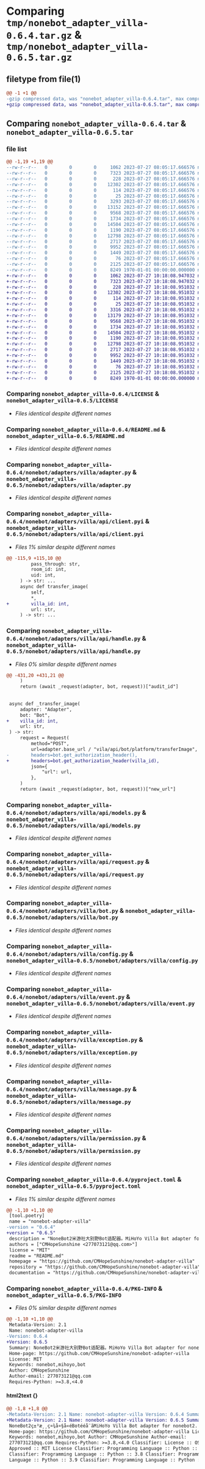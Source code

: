 # Comparing `tmp/nonebot_adapter_villa-0.6.4.tar.gz` & `tmp/nonebot_adapter_villa-0.6.5.tar.gz`

## filetype from file(1)

```diff
@@ -1 +1 @@
-gzip compressed data, was "nonebot_adapter_villa-0.6.4.tar", max compression
+gzip compressed data, was "nonebot_adapter_villa-0.6.5.tar", max compression
```

## Comparing `nonebot_adapter_villa-0.6.4.tar` & `nonebot_adapter_villa-0.6.5.tar`

### file list

```diff
@@ -1,19 +1,19 @@
--rw-r--r--   0        0        0     1062 2023-07-27 08:05:17.666576 nonebot_adapter_villa-0.6.4/LICENSE
--rw-r--r--   0        0        0     7323 2023-07-27 08:05:17.666576 nonebot_adapter_villa-0.6.4/README.md
--rw-r--r--   0        0        0      228 2023-07-27 08:05:17.666576 nonebot_adapter_villa-0.6.4/nonebot/adapters/villa/__init__.py
--rw-r--r--   0        0        0    12302 2023-07-27 08:05:17.666576 nonebot_adapter_villa-0.6.4/nonebot/adapters/villa/adapter.py
--rw-r--r--   0        0        0      114 2023-07-27 08:05:17.666576 nonebot_adapter_villa-0.6.4/nonebot/adapters/villa/api/__init__.py
--rw-r--r--   0        0        0       25 2023-07-27 08:05:17.666576 nonebot_adapter_villa-0.6.4/nonebot/adapters/villa/api/client.py
--rw-r--r--   0        0        0     3293 2023-07-27 08:05:17.666576 nonebot_adapter_villa-0.6.4/nonebot/adapters/villa/api/client.pyi
--rw-r--r--   0        0        0    13152 2023-07-27 08:05:17.666576 nonebot_adapter_villa-0.6.4/nonebot/adapters/villa/api/handle.py
--rw-r--r--   0        0        0     9568 2023-07-27 08:05:17.666576 nonebot_adapter_villa-0.6.4/nonebot/adapters/villa/api/models.py
--rw-r--r--   0        0        0     1734 2023-07-27 08:05:17.666576 nonebot_adapter_villa-0.6.4/nonebot/adapters/villa/api/request.py
--rw-r--r--   0        0        0    14504 2023-07-27 08:05:17.666576 nonebot_adapter_villa-0.6.4/nonebot/adapters/villa/bot.py
--rw-r--r--   0        0        0     1190 2023-07-27 08:05:17.666576 nonebot_adapter_villa-0.6.4/nonebot/adapters/villa/config.py
--rw-r--r--   0        0        0    12798 2023-07-27 08:05:17.666576 nonebot_adapter_villa-0.6.4/nonebot/adapters/villa/event.py
--rw-r--r--   0        0        0     2717 2023-07-27 08:05:17.666576 nonebot_adapter_villa-0.6.4/nonebot/adapters/villa/exception.py
--rw-r--r--   0        0        0     9952 2023-07-27 08:05:17.666576 nonebot_adapter_villa-0.6.4/nonebot/adapters/villa/message.py
--rw-r--r--   0        0        0     1449 2023-07-27 08:05:17.666576 nonebot_adapter_villa-0.6.4/nonebot/adapters/villa/permission.py
--rw-r--r--   0        0        0       76 2023-07-27 08:05:17.666576 nonebot_adapter_villa-0.6.4/nonebot/adapters/villa/utils.py
--rw-r--r--   0        0        0     2125 2023-07-27 08:05:17.666576 nonebot_adapter_villa-0.6.4/pyproject.toml
--rw-r--r--   0        0        0     8249 1970-01-01 00:00:00.000000 nonebot_adapter_villa-0.6.4/PKG-INFO
+-rw-r--r--   0        0        0     1062 2023-07-27 10:18:08.947032 nonebot_adapter_villa-0.6.5/LICENSE
+-rw-r--r--   0        0        0     7323 2023-07-27 10:18:08.947032 nonebot_adapter_villa-0.6.5/README.md
+-rw-r--r--   0        0        0      228 2023-07-27 10:18:08.951032 nonebot_adapter_villa-0.6.5/nonebot/adapters/villa/__init__.py
+-rw-r--r--   0        0        0    12302 2023-07-27 10:18:08.951032 nonebot_adapter_villa-0.6.5/nonebot/adapters/villa/adapter.py
+-rw-r--r--   0        0        0      114 2023-07-27 10:18:08.951032 nonebot_adapter_villa-0.6.5/nonebot/adapters/villa/api/__init__.py
+-rw-r--r--   0        0        0       25 2023-07-27 10:18:08.951032 nonebot_adapter_villa-0.6.5/nonebot/adapters/villa/api/client.py
+-rw-r--r--   0        0        0     3316 2023-07-27 10:18:08.951032 nonebot_adapter_villa-0.6.5/nonebot/adapters/villa/api/client.pyi
+-rw-r--r--   0        0        0    13179 2023-07-27 10:18:08.951032 nonebot_adapter_villa-0.6.5/nonebot/adapters/villa/api/handle.py
+-rw-r--r--   0        0        0     9568 2023-07-27 10:18:08.951032 nonebot_adapter_villa-0.6.5/nonebot/adapters/villa/api/models.py
+-rw-r--r--   0        0        0     1734 2023-07-27 10:18:08.951032 nonebot_adapter_villa-0.6.5/nonebot/adapters/villa/api/request.py
+-rw-r--r--   0        0        0    14504 2023-07-27 10:18:08.951032 nonebot_adapter_villa-0.6.5/nonebot/adapters/villa/bot.py
+-rw-r--r--   0        0        0     1190 2023-07-27 10:18:08.951032 nonebot_adapter_villa-0.6.5/nonebot/adapters/villa/config.py
+-rw-r--r--   0        0        0    12798 2023-07-27 10:18:08.951032 nonebot_adapter_villa-0.6.5/nonebot/adapters/villa/event.py
+-rw-r--r--   0        0        0     2717 2023-07-27 10:18:08.951032 nonebot_adapter_villa-0.6.5/nonebot/adapters/villa/exception.py
+-rw-r--r--   0        0        0     9952 2023-07-27 10:18:08.951032 nonebot_adapter_villa-0.6.5/nonebot/adapters/villa/message.py
+-rw-r--r--   0        0        0     1449 2023-07-27 10:18:08.951032 nonebot_adapter_villa-0.6.5/nonebot/adapters/villa/permission.py
+-rw-r--r--   0        0        0       76 2023-07-27 10:18:08.951032 nonebot_adapter_villa-0.6.5/nonebot/adapters/villa/utils.py
+-rw-r--r--   0        0        0     2125 2023-07-27 10:18:08.951032 nonebot_adapter_villa-0.6.5/pyproject.toml
+-rw-r--r--   0        0        0     8249 1970-01-01 00:00:00.000000 nonebot_adapter_villa-0.6.5/PKG-INFO
```

### Comparing `nonebot_adapter_villa-0.6.4/LICENSE` & `nonebot_adapter_villa-0.6.5/LICENSE`

 * *Files identical despite different names*

### Comparing `nonebot_adapter_villa-0.6.4/README.md` & `nonebot_adapter_villa-0.6.5/README.md`

 * *Files identical despite different names*

### Comparing `nonebot_adapter_villa-0.6.4/nonebot/adapters/villa/adapter.py` & `nonebot_adapter_villa-0.6.5/nonebot/adapters/villa/adapter.py`

 * *Files identical despite different names*

### Comparing `nonebot_adapter_villa-0.6.4/nonebot/adapters/villa/api/client.pyi` & `nonebot_adapter_villa-0.6.5/nonebot/adapters/villa/api/client.pyi`

 * *Files 1% similar despite different names*

```diff
@@ -115,9 +115,10 @@
         pass_through: str,
         room_id: int,
         uid: int,
     ) -> str: ...
     async def transfer_image(
         self,
         *,
+        villa_id: int,
         url: str,
     ) -> str: ...
```

### Comparing `nonebot_adapter_villa-0.6.4/nonebot/adapters/villa/api/handle.py` & `nonebot_adapter_villa-0.6.5/nonebot/adapters/villa/api/handle.py`

 * *Files 0% similar despite different names*

```diff
@@ -431,20 +431,21 @@
     )
     return (await _request(adapter, bot, request))["audit_id"]
 
 
 async def _transfer_image(
     adapter: "Adapter",
     bot: "Bot",
+    villa_id: int,
     url: str,
 ) -> str:
     request = Request(
         method="POST",
         url=adapter.base_url / "vila/api/bot/platform/transferImage",
-        headers=bot.get_authorization_header(),
+        headers=bot.get_authorization_header(villa_id),
         json={
             "url": url,
         },
     )
     return (await _request(adapter, bot, request))["new_url"]
```

### Comparing `nonebot_adapter_villa-0.6.4/nonebot/adapters/villa/api/models.py` & `nonebot_adapter_villa-0.6.5/nonebot/adapters/villa/api/models.py`

 * *Files identical despite different names*

### Comparing `nonebot_adapter_villa-0.6.4/nonebot/adapters/villa/api/request.py` & `nonebot_adapter_villa-0.6.5/nonebot/adapters/villa/api/request.py`

 * *Files identical despite different names*

### Comparing `nonebot_adapter_villa-0.6.4/nonebot/adapters/villa/bot.py` & `nonebot_adapter_villa-0.6.5/nonebot/adapters/villa/bot.py`

 * *Files identical despite different names*

### Comparing `nonebot_adapter_villa-0.6.4/nonebot/adapters/villa/config.py` & `nonebot_adapter_villa-0.6.5/nonebot/adapters/villa/config.py`

 * *Files identical despite different names*

### Comparing `nonebot_adapter_villa-0.6.4/nonebot/adapters/villa/event.py` & `nonebot_adapter_villa-0.6.5/nonebot/adapters/villa/event.py`

 * *Files identical despite different names*

### Comparing `nonebot_adapter_villa-0.6.4/nonebot/adapters/villa/exception.py` & `nonebot_adapter_villa-0.6.5/nonebot/adapters/villa/exception.py`

 * *Files identical despite different names*

### Comparing `nonebot_adapter_villa-0.6.4/nonebot/adapters/villa/message.py` & `nonebot_adapter_villa-0.6.5/nonebot/adapters/villa/message.py`

 * *Files identical despite different names*

### Comparing `nonebot_adapter_villa-0.6.4/nonebot/adapters/villa/permission.py` & `nonebot_adapter_villa-0.6.5/nonebot/adapters/villa/permission.py`

 * *Files identical despite different names*

### Comparing `nonebot_adapter_villa-0.6.4/pyproject.toml` & `nonebot_adapter_villa-0.6.5/pyproject.toml`

 * *Files 1% similar despite different names*

```diff
@@ -1,10 +1,10 @@
 [tool.poetry]
 name = "nonebot-adapter-villa"
-version = "0.6.4"
+version = "0.6.5"
 description = "NoneBot2米游社大别野Bot适配器。MiHoYo Villa Bot adapter for nonebot2."
 authors = ["CMHopeSunshine <277073121@qq.com>"]
 license = "MIT"
 readme = "README.md"
 homepage = "https://github.com/CMHopeSunshine/nonebot-adapter-villa"
 repository = "https://github.com/CMHopeSunshine/nonebot-adapter-villa"
 documentation = "https://github.com/CMHopeSunshine/nonebot-adapter-villa"
```

### Comparing `nonebot_adapter_villa-0.6.4/PKG-INFO` & `nonebot_adapter_villa-0.6.5/PKG-INFO`

 * *Files 0% similar despite different names*

```diff
@@ -1,10 +1,10 @@
 Metadata-Version: 2.1
 Name: nonebot-adapter-villa
-Version: 0.6.4
+Version: 0.6.5
 Summary: NoneBot2米游社大别野Bot适配器。MiHoYo Villa Bot adapter for nonebot2.
 Home-page: https://github.com/CMHopeSunshine/nonebot-adapter-villa
 License: MIT
 Keywords: nonebot,mihoyo,bot
 Author: CMHopeSunshine
 Author-email: 277073121@qq.com
 Requires-Python: >=3.8,<4.0
```

#### html2text {}

```diff
@@ -1,8 +1,8 @@
-Metadata-Version: 2.1 Name: nonebot-adapter-villa Version: 0.6.4 Summary:
+Metadata-Version: 2.1 Name: nonebot-adapter-villa Version: 0.6.5 Summary:
 NoneBot2ç±³æ¸¸ç¤¾å¤§å«éBotééå¨ãMiHoYo Villa Bot adapter for nonebot2.
 Home-page: https://github.com/CMHopeSunshine/nonebot-adapter-villa License: MIT
 Keywords: nonebot,mihoyo,bot Author: CMHopeSunshine Author-email:
 277073121@qq.com Requires-Python: >=3.8,<4.0 Classifier: License :: OSI
 Approved :: MIT License Classifier: Programming Language :: Python :: 3
 Classifier: Programming Language :: Python :: 3.8 Classifier: Programming
 Language :: Python :: 3.9 Classifier: Programming Language :: Python :: 3.10
```

